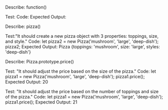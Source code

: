 Describe: function()

Test:
Code:
Expected Output: 

Describe: pizza()

  Test:"It should create a new pizza object with 3 properties: toppings, size, and style."
  Code:
  let pizza2 = new Pizza('mushroom', 'large', 'deep-dish');
  pizza2;
  Expected Output: 
  Pizza {toppings: 'mushroom', size: 'large', styles: 'deep-dish'}

Describe: Pizza.prototype.price()

  Test: "It should adjust the price based on the size of the pizza."
  Code:
  let pizza1 = new Pizza('mushroom', 'large', 'deep-dish');
  pizza1.price();
  Expected Output: 20

  Test: "It should adjust the price based on the number of toppings and size of the pizza."
  Code:
  let pizza1 = new Pizza('mushroom', 'large', 'deep-dish');
  pizza1.price();
  Expected Output: 21